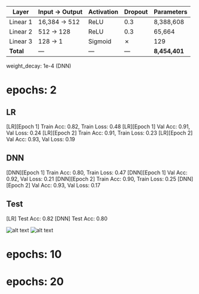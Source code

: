 | Layer     | Input → Output  | Activation | Dropout | Parameters  |
|-----------|------------------|------------|---------|-------------|
| Linear 1  | 16,384 → 512     | ReLU       | 0.3     | 8,388,608   |
| Linear 2  | 512 → 128        | ReLU       | 0.3     | 65,664      |
| Linear 3  | 128 → 1          | Sigmoid    | ✗       | 129         |
| **Total** | —                | —          | —       | **8,454,401** |

weight_decay: 1e-4 (DNN)

# epochs: 2
## LR
[LR][Epoch 1] Train Acc: 0.82, Train Loss: 0.48
[LR][Epoch 1] Val Acc: 0.91, Val Loss: 0.24
[LR][Epoch 2] Train Acc: 0.91, Train Loss: 0.23
[LR][Epoch 2] Val Acc: 0.93, Val Loss: 0.19

## DNN
[DNN][Epoch 1] Train Acc: 0.80, Train Loss: 0.47
[DNN][Epoch 1] Val Acc: 0.92, Val Loss: 0.21
[DNN][Epoch 2] Train Acc: 0.90, Train Loss: 0.25
[DNN][Epoch 2] Val Acc: 0.93, Val Loss: 0.17

## Test
[LR] Test Acc: 0.82
[DNN] Test Acc: 0.80

![alt text](flow.png)
![alt text](bar.png)

# epochs: 10


# epochs: 20
